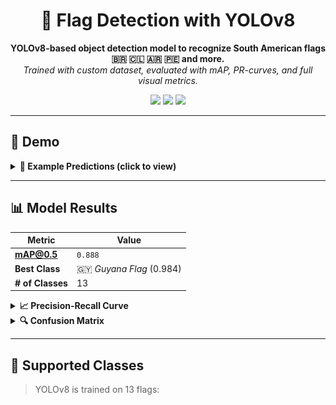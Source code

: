 <h1 align="center">🚩 Flag Detection with YOLOv8</h1>

<p align="center">
  <b>YOLOv8-based object detection model to recognize South American flags 🇧🇷 🇨🇱 🇦🇷 🇵🇪 and more.</b><br>
  <i>Trained with custom dataset, evaluated with mAP, PR-curves, and full visual metrics.</i>
</p>

<p align="center">
  <img src="https://img.shields.io/github/languages/top/7mgppp1903/flag-detection-YOLOv8?color=blue" />
  <img src="https://img.shields.io/github/last-commit/7mgppp1903/flag-detection-YOLOv8?color=green" />
  <img src="https://img.shields.io/badge/YOLOv8-Ultralytics-red" />
</p>

---

## 📸 Demo

<details>
<summary><b>🎯 Example Predictions (click to view)</b></summary>

<table>
<tr>
<td align="center">Validation Batch</td>
<td align="center">Prediction Output</td>
</tr>
<tr>
<td><img src="training-results/val_batch0_labels.jpg" width="300"/></td>
<td><img src="training-results/val_batch0_pred.jpg" width="300"/></td>
</tr>
<tr>
<td><img src="training-results/val_batch1_labels.jpg" width="300"/></td>
<td><img src="training-results/val_batch1_pred.jpg" width="300"/></td>
</tr>
</table>

</details>

---

## 📊 Model Results

| Metric | Value |
|--------|-------|
| **mAP@0.5** | `0.888` |
| **Best Class** | 🇬🇾 *Guyana Flag* (0.984) |
| **# of Classes** | 13 |

<details>
<summary><b>📈 Precision-Recall Curve</b></summary>

![PR Curve](training-results/PR_curve.png)

</details>

<details>
<summary><b>🔍 Confusion Matrix</b></summary>

<table>
<tr>
<td><img src="training-results/confusion_matrix.png" width="350"/></td>
<td><img src="training-results/confusion_matrix_normalized.png" width="350"/></td>
</tr>
</table>

</details>

---

## 🧠 Supported Classes

> YOLOv8 is trained on 13 flags:

